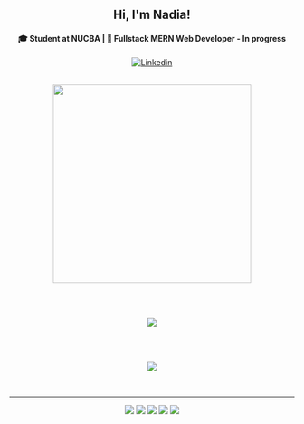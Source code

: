 <h2 align="center"> Hi, I'm Nadia! </h2>

<h4 align="center"> 🎓 Student at NUCBA | 💾 Fullstack MERN Web Developer - In progress </h4> 
    
<div align="center">
    
<a href="https://www.linkedin.com/in/nadia-cerruti/" target="_blank"><img src="https://img.icons8.com/external-tal-revivo-fresh-tal-revivo/28/000000/external-linkedin-in-logo-used-for-professional-networking-logo-fresh-tal-revivo.png" alt="Linkedin" align="center"/></a> 

</div>    
    
</br>
    
<div align="center">
  
<img src="https://wakatime.com/share/@2be22f59-0570-4c77-99fd-dc0329a829f3/6fd0f0ea-f1ec-43d1-94b2-9ac44db6d678.svg" height=350>

</br> </br> 
  
<img src="https://github-readme-stats.vercel.app/api?username=nadiacerruti&show_icons=true&theme=radical">

</br> </br> 
  
 
<img src="https://github-readme-stats.vercel.app/api/top-langs/?username=nadiacerruti&layout=compact&theme=radical">

</br><hr>

<img src="https://img.icons8.com/color/48/000000/html-5--v1.png"/>
<img src="https://img.icons8.com/color/48/000000/css3.png"/>
<img src="https://img.icons8.com/color/48/000000/javascript--v1.png"/>
<img src="https://img.icons8.com/color/48/000000/github--v3.png"/>
<img src="https://img.icons8.com/color/48/000000/visual-studio-code-2019.png"/>
  

</div>

    


